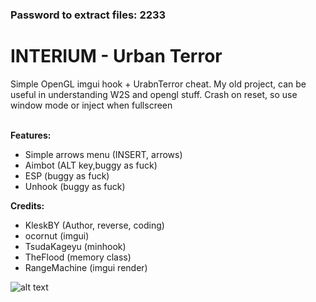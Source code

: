 ### Password to extract files: 2233

# INTERIUM - Urban Terror
Simple OpenGL imgui hook + UrabnTerror cheat. My old project, can be useful in understanding W2S and opengl stuff. Crash on reset, so use window mode or inject when fullscreen <br>
<br>

<b>Features:</b><br>
- Simple arrows menu (INSERT, arrows)<br>
- Aimbot (ALT key,buggy as fuck)<br>
- ESP (buggy as fuck)<br>
- Unhook (buggy as fuck)<br>

<b>Credits:</b><br>
- KleskBY (Author, reverse, coding)<br>
- ocornut (imgui)<br>
- TsudaKageyu (minhook)<br>
- TheFlood (memory class)<br>
- RangeMachine (imgui render)<br>

![alt text](https://github.com/KleskBY/UrbanTerrorCheat/blob/master/img.jpg?raw=true)<br>